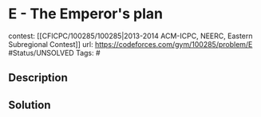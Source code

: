 # E - The Emperor's plan

contest: [[CFICPC/100285/100285|2013-2014 ACM-ICPC, NEERC, Eastern Subregional Contest]]
url: https://codeforces.com/gym/100285/problem/E
#Status/UNSOLVED
Tags: #

## Description

## Solution

